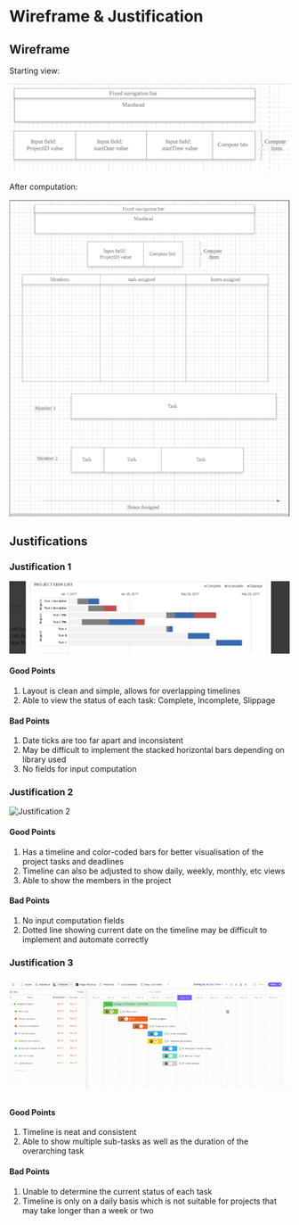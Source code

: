 # Wireframe & Justification

## Wireframe

Starting view:

![Wireframe](justifications/resultViewer_start.PNG)

After computation:

![Wireframe](justifications/advance_resultViewer.PNG)

## Justifications

### Justification 1

![Justification 1](justifications/Result_viewer_layout.png)

#### Good Points

1. Layout is clean and simple, allows for overlapping timelines
2. Able to view the status of each task: Complete, Incomplete, Slippage

#### Bad Points

1. Date ticks are too far apart and inconsistent
2. May be difficult to implement the stacked horizontal bars depending on library used 
3. No fields for input computation

### Justification 2

![Justification 2](https://www.senseiprojectsolutions.com/wp-content/uploads/2019/10/02.-Portfolio-Timeline-1.png)

#### Good Points

1. Has a timeline and color-coded bars for better visualisation of the project tasks and deadlines
2. Timeline can also be adjusted to show daily, weekly, monthly, etc views
3. Able to show the members in the project 

#### Bad Points

1. No input computation fields
2. Dotted line showing current date on the timeline may be difficult to implement and automate correctly

### Justification 3

![Justification 3](justifications/possible_wireframe.png)

#### Good Points

1. Timeline is neat and consistent
2. Able to show multiple sub-tasks as well as the duration of the overarching task

#### Bad Points

1. Unable to determine the current status of each task
2. Timeline is only on a daily basis which is not suitable for projects that may take longer than a week or two

